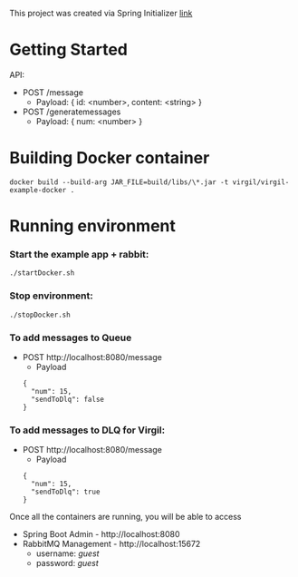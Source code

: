 
This project was created via Spring Initializer [link](https://start.spring.io/#!type=gradle-project&language=java&platformVersion=2.4.4.BUILD-SNAPSHOT&packaging=jar&jvmVersion=1.8&groupId=com.indeed&artifactId=virgil.example&name=virgil-example&description=Example%20project%20for%20Spring%20Boot%20%2B%20Virgil&packageName=com.indeed.virgil.example&dependencies=codecentric-spring-boot-admin-client,codecentric-spring-boot-admin-server,web,cloud-stream)

# Getting Started



API:
* POST /message
    * Payload: { id: \<number\>, content: \<string\> }
* POST /generatemessages
    * Payload: { num: \<number\> }



# Building Docker container

```shell
docker build --build-arg JAR_FILE=build/libs/\*.jar -t virgil/virgil-example-docker .
```

# Running environment

### Start the example app + rabbit:
```shell
./startDocker.sh
```

### Stop environment:
```shell
./stopDocker.sh
```

### To add messages to Queue
* POST http://localhost:8080/message
  * Payload
  ```shell
  {
    "num": 15,
    "sendToDlq": false
  }
  ```

### To add messages to DLQ for Virgil:
* POST http://localhost:8080/message
  * Payload
  ```shell
  {
    "num": 15,
    "sendToDlq": true
  }
  ```

Once all the containers are running, you will be able to access
* Spring Boot Admin - http://localhost:8080
* RabbitMQ Management - http://localhost:15672
  * username: *guest*
  * password: *guest*
